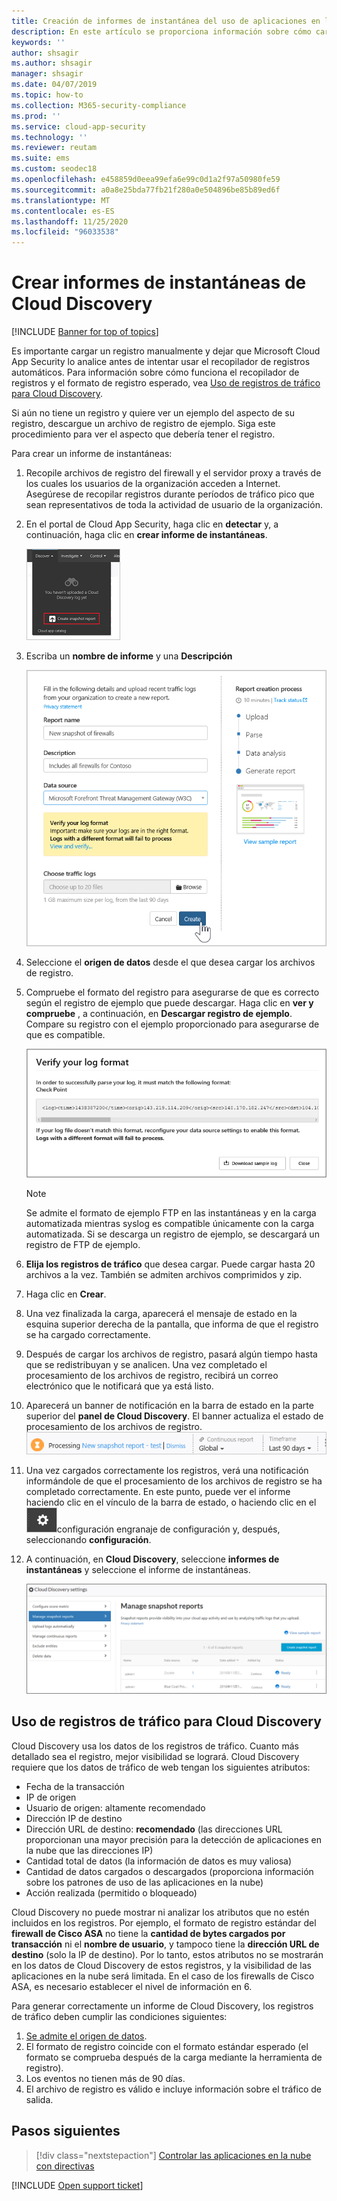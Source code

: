 ```yaml
---
title: Creación de informes de instantánea del uso de aplicaciones en la nube de Cloud Discovery
description: En este artículo se proporciona información sobre cómo cargar registros manualmente para crear un informe de instantáneas de las aplicaciones de Cloud Discovery.
keywords: ''
author: shsagir
ms.author: shsagir
manager: shsagir
ms.date: 04/07/2019
ms.topic: how-to
ms.collection: M365-security-compliance
ms.prod: ''
ms.service: cloud-app-security
ms.technology: ''
ms.reviewer: reutam
ms.suite: ems
ms.custom: seodec18
ms.openlocfilehash: e458859d0eea99efa6e99c0d1a2f97a50980fe59
ms.sourcegitcommit: a0a8e25bda77fb21f280a0e504896be85b89ed6f
ms.translationtype: MT
ms.contentlocale: es-ES
ms.lasthandoff: 11/25/2020
ms.locfileid: "96033538"
---
```

# <a name="create-snapshot-cloud-discovery-reports"></a>Crear informes de instantáneas de Cloud Discovery

[!INCLUDE [Banner for top of topics](includes/banner.md)]

Es importante cargar un registro manualmente y dejar que Microsoft Cloud App Security lo analice antes de intentar usar el recopilador de registros automáticos. Para información sobre cómo funciona el recopilador de registros y el formato de registro esperado, vea [Uso de registros de tráfico para Cloud Discovery](#log-format).

Si aún no tiene un registro y quiere ver un ejemplo del aspecto de su registro, descargue un archivo de registro de ejemplo. Siga este procedimiento para ver el aspecto que debería tener el registro.

Para crear un informe de instantáneas:

1. Recopile archivos de registro del firewall y el servidor proxy a través de los cuales los usuarios de la organización acceden a Internet. Asegúrese de recopilar registros durante períodos de tráfico pico que sean representativos de toda la actividad de usuario de la organización.

1. En el portal de Cloud App Security, haga clic en **detectar** y, a continuación, haga clic en **crear informe de instantáneas**.

    ![Creación de un informe de instantánea](media/create-new-snapshot-report.png)

1. Escriba un **nombre de informe** y una **Descripción**

    ![Nuevo informe de instantánea](media/new-snapshot-report.png)

1. Seleccione el **origen de datos** desde el que desea cargar los archivos de registro.

1. Compruebe el formato del registro para asegurarse de que es correcto según el registro de ejemplo que puede descargar. Haga clic en **ver y compruebe** , a continuación, en **Descargar registro de ejemplo**. Compare su registro con el ejemplo proporcionado para asegurarse de que es compatible.

    ![Comprobación del formato del registro](media/cloud-discovery-snapshot-verify.png)

    > [!NOTE]
    > Se admite el formato de ejemplo FTP en las instantáneas y en la carga automatizada mientras syslog es compatible únicamente con la carga automatizada. Si se descarga un registro de ejemplo, se descargará un registro de FTP de ejemplo.

1. **Elija los registros de tráfico** que desea cargar. Puede cargar hasta 20 archivos a la vez. También se admiten archivos comprimidos y zip.

1. Haga clic en **Crear**.

1. Una vez finalizada la carga, aparecerá el mensaje de estado en la esquina superior derecha de la pantalla, que informa de que el registro se ha cargado correctamente.

1. Después de cargar los archivos de registro, pasará algún tiempo hasta que se redistribuyan y se analicen.
    Una vez completado el procesamiento de los archivos de registro, recibirá un correo electrónico que le notificará que ya está listo.

1. Aparecerá un banner de notificación en la barra de estado en la parte superior del **panel de Cloud Discovery**. El banner actualiza el estado de procesamiento de los archivos de registro.
    ![barra de menús del archivo de registro de procesamiento](media/processing-log-file-menu-bar.png)

1. Una vez cargados correctamente los registros, verá una notificación informándole de que el procesamiento de los archivos de registro se ha completado correctamente. En este punto, puede ver el informe haciendo clic en el vínculo de la barra de estado, o haciendo clic en el ![icono](media/settings-icon.png "icono de configuración")configuración engranaje de configuración y, después, seleccionando **configuración**.

1. A continuación, en **Cloud Discovery**, seleccione **informes de instantáneas** y seleccione el informe de instantáneas.

    ![administración de informes de instantáneas](media/snapshot-report-managment.png)

## <a name="using-traffic-logs-for-cloud-discovery"></a>Uso de registros de tráfico para Cloud Discovery <a name="log-format"></a>

Cloud Discovery usa los datos de los registros de tráfico. Cuanto más detallado sea el registro, mejor visibilidad se logrará. Cloud Discovery requiere que los datos de tráfico de web tengan los siguientes atributos:

- Fecha de la transacción
- IP de origen
- Usuario de origen: altamente recomendado
- Dirección IP de destino
- Dirección URL de destino: **recomendado** (las direcciones URL proporcionan una mayor precisión para la detección de aplicaciones en la nube que las direcciones IP)
- Cantidad total de datos (la información de datos es muy valiosa)
- Cantidad de datos cargados o descargados (proporciona información sobre los patrones de uso de las aplicaciones en la nube)
- Acción realizada (permitido o bloqueado)

Cloud Discovery no puede mostrar ni analizar los atributos que no estén incluidos en los registros.
Por ejemplo, el formato de registro estándar del **firewall de Cisco ASA** no tiene la **cantidad de bytes cargados por transacción** ni el **nombre de usuario**, y tampoco tiene la **dirección URL de destino** (solo la IP de destino).
Por lo tanto, estos atributos no se mostrarán en los datos de Cloud Discovery de estos registros, y la visibilidad de las aplicaciones en la nube será limitada. En el caso de los firewalls de Cisco ASA, es necesario establecer el nivel de información en 6.

Para generar correctamente un informe de Cloud Discovery, los registros de tráfico deben cumplir las condiciones siguientes:

1. [Se admite el origen de datos](set-up-cloud-discovery.md#supported-firewalls-and-proxies).
2. El formato de registro coincide con el formato estándar esperado (el formato se comprueba después de la carga mediante la herramienta de registro).
3. Los eventos no tienen más de 90 días.
4. El archivo de registro es válido e incluye información sobre el tráfico de salida.

## <a name="next-steps"></a>Pasos siguientes

> [!div class="nextstepaction"]
> [Controlar las aplicaciones en la nube con directivas](control-cloud-apps-with-policies.md)

[!INCLUDE [Open support ticket](includes/support.md)]
